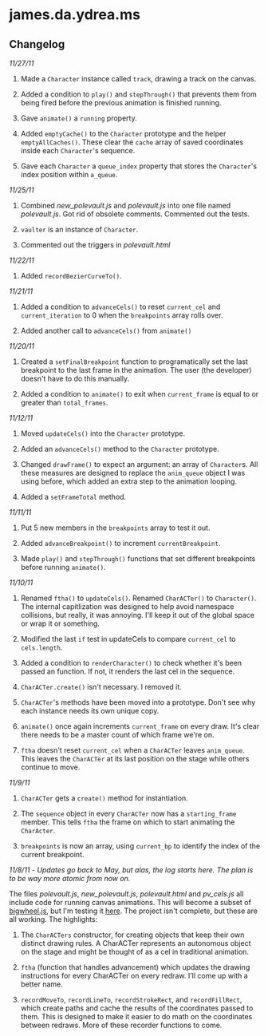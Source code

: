 james.da.ydrea.ms
=================

Changelog
---------

*11/27/11* 

1. Made a `Character` instance called `track`, drawing a track on the canvas. 

2. Added a condition to `play()` and `stepThrough()` that prevents them from being fired before the previous animation is finished running. 

3. Gave `animate()` a `running` property.

4. Added `emptyCache()` to the `Character` prototype and the helper `emptyAllCaches()`. These clear the `cache` array of saved coordinates inside each `Character`'s sequence.

5. Gave each `Character` a `queue_index` property that stores the `Character`'s index position within `a_queue`.



*11/25/11* 

1. Combined *new_polevault.js* and *polevault.js* into one file named *polevault.js*. Got rid of obsolete comments. Commented out the tests.

2. `vaulter` is an instance of `Character`.

3. Commented out the triggers in *polevault.html*



*11/22/11* 

1. Added `recordBezierCurveTo()`.



*11/21/11* 

1. Added a condition to `advanceCels()` to reset `current_cel` and `current_iteration` to 0 when the `breakpoints` array rolls over.

2. Added another call to `advanceCels()` from `animate()` 



*11/20/11* 

1. Created a `setFinalBreakpoint` function to programatically set the last breakpoint to the last frame in the animation. The user (the developer) doesn't have to do this manually.

2. Added a condition to `animate()` to exit when `current_frame` is equal to or greater than `total_frames`. 



*11/12/11* 

1. Moved `updateCels()` into the `Character` prototype.

2. Added an `advanceCels()` method to the `Character` prototype.

3. Changed `drawFrame()` to expect an argument: an array of `Character`s. All these measures are designed to replace the `anim_queue` object I was using before, which added an extra step to the animation looping.

4. Added a `setFrameTotal` method.



*11/11/11* 

1. Put 5 new members in the `breakpoints` array to test it out.

2. Added `advanceBreakpoint()` to increment `currentBreakpoint`.

3. Made `play()` and `stepThrough()` functions that set different breakpoints before running `animate()`.



*11/10/11* 

1. Renamed `ftha()` to `updateCels()`. Renamed `CharACTer()` to `Character()`. The internal capitlization was designed to help avoid namespace collisions, but really, it was annoying. I'll keep it out of the global space or wrap it or something.

2. Modified the last `if` test in updateCels to compare `current_cel` to `cels.length`.

3. Added a condition to `renderCharacter()` to check whether it's been passed an function. If not, it renders the last cel in the sequence.

4. `CharACTer.create()` isn't necessary. I removed it.

5. `CharACTer`'s methods have been moved into a prototype. Don't see why each instance needs its own unique copy.

6. `animate()` once again increments `current_frame` on every draw. It's clear there needs to be a master count of which frame we're on.

7. `ftha` doesn't reset `current_cel` when a `CharACTer` leaves `anim_queue`. This leaves the `CharACTer` at its last position on the stage while others continue to move.



*11/9/11* 

1. `CharACTer` gets a `create()` method for instantiation.

2. The `sequence` object in every `CharACTer` now has a `starting_frame` member. This tells `ftha` the frame on which to start animating the `CharActer`.

3. `breakpoints` is now an array, using `current_bp` to identify the index of the current breakpoint.



*11/8/11* - *Updates go back to May, but alas, the log starts here. The plan is to be way more atomic from now on.*

The files *polevault.js*, *new\_polevault.js*, *polevault.html* and *pv\_cels.js* all include code for running canvas animations. This will become a subset of [bigwheel.js][1], but I'm testing it [here][2]. The project isn't complete, but these are all working. The highlights:

1. The `CharACTers` constructor, for creating objects that keep their own distinct drawing rules. A CharACTer represents an autonomous object on the stage and might be thought of as a cel in traditional animation.

2. `ftha` (function that handles advancement) which updates the drawing instructions for every CharACTer on every redraw. I'll come up with a better name.

3. `recordMoveTo`, `recordLineTo`, `recordStrokeRect`, and `recordFillRect`, which create paths and cache the results of the coordinates passed to them. This is designed to make it easier to do math on the coordinates between redraws. More of these recorder functions to come.



[1]: https://github.com/parisminton/bigwheel.js "parisminton's bigwheel.js repo on GitHub"

[2]: http://james.da.ydrea.ms/polevault.html "Pole vaulter animation pencil test at james.da.ydrea.ms."
